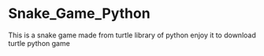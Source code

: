 # Snake_Game_Python
This is a snake game made from turtle library of python enjoy it to download turtle python game
